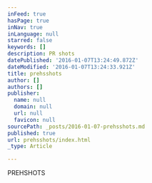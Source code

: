 ```yaml
---
inFeed: true
hasPage: true
inNav: true
inLanguage: null
starred: false
keywords: []
description: PR shots
datePublished: '2016-01-07T13:24:49.872Z'
dateModified: '2016-01-07T13:24:33.921Z'
title: prehsshots
author: []
authors: []
publisher:
  name: null
  domain: null
  url: null
  favicon: null
sourcePath: _posts/2016-01-07-prehsshots.md
published: true
url: prehsshots/index.html
_type: Article

---
```

PREHSHOTS